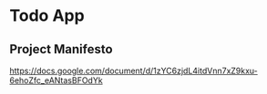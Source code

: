 # Todo App

## Project Manifesto
https://docs.google.com/document/d/1zYC6zjdL4itdVnn7xZ9kxu-6ehoZfc_eANtasBFOdYk